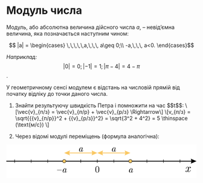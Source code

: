 # Модуль числа

Модуль, або абсолютна величина дійсного числа $a$, – невід’ємна величина, яка позначається наступним чином:

$$ |a| =
\begin{cases}
\,\,\,\,\,a,\,\,\, a\geq 0;\\
-a,\,\,\, a<0.
\end{cases}$$

<i>Наприклад:</i> $$|0| = 0;|-1| = 1;|\pi-4| = 4-\pi$$.

У геометричному сенсі модулем є відстань на числовій прямій від початку відліку до точки даного числа.


<ol>
<p><li>Знайти результуючу швидкiсть Петра i помножити на час $$t$$:
    \[\vec{v}_{п/з} = \vec{v}_{п/р} + \vec{v}_{р/з} \Rightarrow\] 
    \[v_{п/з} = \sqrt{{{v}_{п/р}}^2 + {{v}_{р/з}}^2} = \sqrt{3^2 + 4^2} = 5 \thinspace (\text{м/с}) \]</li></p>
<p><li>Через вiдомi модулi перемiщень (формула аналогiчна):</li></p>
</ol>


<p align="center"><img class="image" src="../pics/pic4.svg"/></p>
